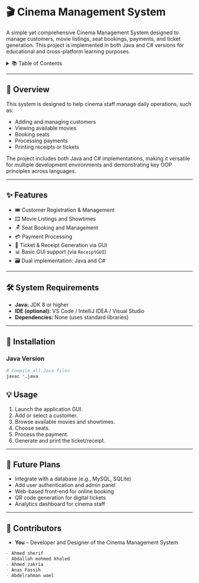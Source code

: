 # 🎬 Cinema Management System

A simple yet comprehensive Cinema Management System designed to manage customers, movie listings, seat bookings, payments, and ticket generation. This project is implemented in both Java and C# versions for educational and cross-platform learning purposes.

<details>
<summary>📚 Table of Contents</summary>

- [🧾 Overview](#-overview)
- [✨ Features](#-features)
- [🛠️ System Requirements](#-system-requirements)
- [🚀 Installation](#-installation)
- [💡 Usage](#-usage)
- [🔭 Future Plans](#-future-plans)
- [👥 Contributors](#-contributors)
- [📜 License](#-license)

</details>

---

## 🧾 Overview

This system is designed to help cinema staff manage daily operations, such as:

- Adding and managing customers
- Viewing available movies
- Booking seats
- Processing payments
- Printing receipts or tickets

The project includes both Java and C# implementations, making it versatile for multiple development environments and demonstrating key OOP principles across languages.

---

## ✨ Features

- 🎟️ Customer Registration & Management  
- 🎞️ Movie Listings and Showtimes  
- 🪑 Seat Booking and Management  
- 💳 Payment Processing  
- 🧾 Ticket & Receipt Generation via GUI  
- 📊 Basic GUI support (via `ReceiptGUI`)  
- 🗃️ Dual implementation: Java and C#  

---

## 🛠️ System Requirements

- **Java:** JDK 8 or higher  
- **IDE (optional):** VS Code / IntelliJ IDEA / Visual Studio  
- **Dependencies:** None (uses standard libraries)  

---

## 🚀 Installation

### Java Version

```bash
# Compile all Java files
javac *.java

```

## 💡 Usage

1. Launch the application GUI.
2. Add or select a customer.
3. Browse available movies and showtimes.
4. Choose seats.
5. Process the payment.
6. Generate and print the ticket/receipt.

---

## 🔭 Future Plans

- Integrate with a database (e.g., MySQL, SQLite)
- Add user authentication and admin panel
- Web-based front-end for online booking
- QR code generation for digital tickets
- Analytics dashboard for cinema staff

---

## 👥 Contributors

- **You** – Developer and Designer of the Cinema Management System

```md
- Ahmed sherif
- Abdallah mohmed khaled 
- Ahmed zakria
- Anas Fassih
- Abdelrahman wael
```


